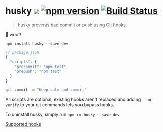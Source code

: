 # husky [![](http://img.shields.io/npm/dm/husky.svg?style=flat)](https://www.npmjs.org/package/husky) [![npm version](https://badge.fury.io/js/husky.svg)](http://badge.fury.io/js/husky) [![Build Status](https://travis-ci.org/typicode/husky.svg?branch=master)](https://travis-ci.org/typicode/husky)

> husky prevents bad commit or push using Git hooks.

:dog: woof!


```
npm install husky --save-dev
```

```javascript
// package.json
{
  "scripts": {
    "precommit": "npm test",
    "prepush": "npm test"
  }
}
```

```bash
git commit -m "Keep calm and commit"
```

All scripts are optional, existing hooks aren't replaced and adding `--no-verify` to your git commands lets you bypass hooks.

To uninstall husky, simply run `npm rm husky --save-dev`

[Supported hooks](https://github.com/typicode/husky/blob/master/hooks.json)
